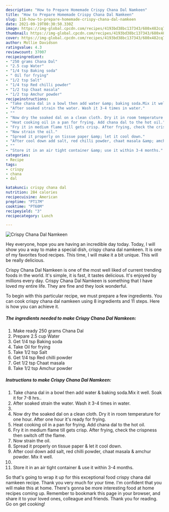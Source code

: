 ```yaml
---
description: "How to Prepare Homemade Crispy Chana Dal Namkeen"
title: "How to Prepare Homemade Crispy Chana Dal Namkeen"
slug: 116-how-to-prepare-homemade-crispy-chana-dal-namkeen
date: 2021-09-19T00:30:50.330Z
image: https://img-global.cpcdn.com/recipes/4193bd38bc137343/680x482cq70/crispy-chana-dal-namkeen-recipe-main-photo.jpg
thumbnail: https://img-global.cpcdn.com/recipes/4193bd38bc137343/680x482cq70/crispy-chana-dal-namkeen-recipe-main-photo.jpg
cover: https://img-global.cpcdn.com/recipes/4193bd38bc137343/680x482cq70/crispy-chana-dal-namkeen-recipe-main-photo.jpg
author: Mollie Davidson
ratingvalue: 4.3
reviewcount: 37007
recipeingredient:
- "250 grams Chana Dal"
- "2.5 cup Water"
- "1/4 tsp Baking soda"
- " Oil for frying"
- "1/2 tsp Salt"
- "1/4 tsp Red chilli powder"
- "1/2 tsp Chaat masala"
- "1/2 tsp Amchur powder"
recipeinstructions:
- "Take chana dal in a bowl then add water &amp; baking soda.Mix it well. Soak it for 7-8 hrs.."
- "After soaked strain the water. Wash it 3-4 times in water."
- ""
- "Now dry the soaked dal on a clean cloth. Dry it in room temperature for one hour. After one hour it&#39;s ready for frying."
- "Heat cooking oil in a pan for frying. Add chana dal to the hot oil."
- "Fry it in medium flame till gets crisp. After frying, check the crispness then switch off the flame."
- "Now strain the oil."
- "Spread it properly on tissue paper &amp; let it cool down."
- "After cool down add salt, red chilli powder, chaat masala &amp; amchur powder. Mix it well."
- ""
- "Store it in an air tight container &amp; use it within 3-4 months."
categories:
- Recipe
tags:
- crispy
- chana
- dal

katakunci: crispy chana dal 
nutrition: 284 calories
recipecuisine: American
preptime: "PT17M"
cooktime: "PT60M"
recipeyield: "3"
recipecategory: Lunch

---
```



![Crispy Chana Dal Namkeen](https://img-global.cpcdn.com/recipes/4193bd38bc137343/680x482cq70/crispy-chana-dal-namkeen-recipe-main-photo.jpg)

Hey everyone, hope you are having an incredible day today. Today, I will show you a way to make a special dish, crispy chana dal namkeen. It is one of my favorites food recipes. This time, I will make it a bit unique. This will be really delicious.



Crispy Chana Dal Namkeen is one of the most well liked of current trending foods in the world. It's simple, it is fast, it tastes delicious. It's enjoyed by millions every day. Crispy Chana Dal Namkeen is something that I have loved my entire life. They are fine and they look wonderful.


To begin with this particular recipe, we must prepare a few ingredients. You can cook crispy chana dal namkeen using 8 ingredients and 11 steps. Here is how you can achieve it.

<!--inarticleads1-->

##### The ingredients needed to make Crispy Chana Dal Namkeen:

1. Make ready 250 grams Chana Dal
1. Prepare 2.5 cup Water
1. Get 1/4 tsp Baking soda
1. Take  Oil for frying
1. Take 1/2 tsp Salt
1. Get 1/4 tsp Red chilli powder
1. Get 1/2 tsp Chaat masala
1. Take 1/2 tsp Amchur powder




<!--inarticleads2-->

##### Instructions to make Crispy Chana Dal Namkeen:

1. Take chana dal in a bowl then add water &amp; baking soda.Mix it well. Soak it for 7-8 hrs..
1. After soaked strain the water. Wash it 3-4 times in water.
1. 
1. Now dry the soaked dal on a clean cloth. Dry it in room temperature for one hour. After one hour it&#39;s ready for frying.
1. Heat cooking oil in a pan for frying. Add chana dal to the hot oil.
1. Fry it in medium flame till gets crisp. After frying, check the crispness then switch off the flame.
1. Now strain the oil.
1. Spread it properly on tissue paper &amp; let it cool down.
1. After cool down add salt, red chilli powder, chaat masala &amp; amchur powder. Mix it well.
1. 
1. Store it in an air tight container &amp; use it within 3-4 months.




So that's going to wrap it up for this exceptional food crispy chana dal namkeen recipe. Thank you very much for your time. I'm confident that you will make this at home. There's gonna be more interesting food at home recipes coming up. Remember to bookmark this page in your browser, and share it to your loved ones, colleague and friends. Thank you for reading. Go on get cooking!
